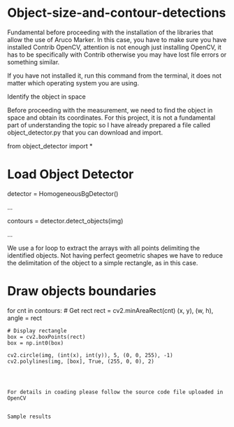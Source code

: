 # Object-size-and-contour-detections
Fundamental before proceeding with the installation of the libraries that allow the use of Aruco Marker. In this case, you have to make sure you have installed Contrib OpenCV, attention is not enough just installing OpenCV, it has to be specifically with Contrib otherwise you may have lost file errors or something similar.

If you have not installed it, run this command from the terminal, it does not matter which operating system you are using.

Identify the object in space



Before proceeding with the measurement, we need to find the object in space and obtain its coordinates. For this project, it is not a fundamental part of understanding the topic so I have already prepared a file called object_detector.py that you can download and import.

from object_detector import *

# Load Object Detector
detector = HomogeneousBgDetector()

...

contours = detector.detect_objects(img)

...

We use a for loop to extract the arrays with all points delimiting the identified objects. Not having perfect geometric shapes we have to reduce the delimitation of the object to a simple rectangle, as in this case.




# Draw objects boundaries
for cnt in contours:
    # Get rect
    rect = cv2.minAreaRect(cnt)
    (x, y), (w, h), angle = rect

    # Display rectangle
    box = cv2.boxPoints(rect)
    box = np.int0(box)

    cv2.circle(img, (int(x), int(y)), 5, (0, 0, 255), -1)
    cv2.polylines(img, [box], True, (255, 0, 0), 2)
    
    
    
    
    For details in coading please follow the source code file uploaded in OpenCV 
    
    
    Sample results 
    
    
    
